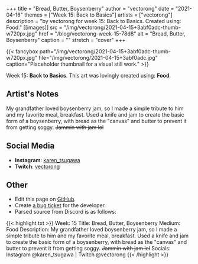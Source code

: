 +++
title =       "Bread, Butter, Boysenberry"
author =      "vectorong"
date =        "2021-04-16"
themes =      ["Week 15: Back to Basics"]
artists =     ["vectorong"]
description = "by vectorong for week 15: Back to Basics. Created using: Food."
[[images]]
      src = "/img/vectorong/2021-04-15+3abf0adc-thumb-w720px.jpg"
      href = "/blog/vectorong-week-15-78d8"
      alt = "Bread, Butter, Boysenberry"
      caption = ""
      stretch = "cover"
+++

{{< fancybox path="/img/vectorong/2021-04-15+3abf0adc-thumb-w720px.jpg" file="/img/vectorong/2021-04-15+3abf0adc.jpg" caption="Placeholder thumbnail for a visual still work." >}}


Week 15: **Back to Basics**. This art was lovingly created using: **Food**.

## Artist's Notes

My grandfather loved boysenberry jam, so I made a simple tribute to him and my favorite meal, breakfast. Used a knife and jam to create the basic form of a boysenberry, with bread as the "canvas" and butter to prevent it from getting soggy. ~~Jammin with jam lol~~

## Social Media

- **Instagram**: <a href='https://instagram.com/karen_tsugawa' target='_blank'>karen_tsugawa</a>
- **Twitch**: <a href='https://twitch.tv/vectorong' target='_blank'>vectorong</a>

## Other

- Edit this page on [GitHub](https://github.com/teaminkling/web-refresh/edit/main/content/blog/vectorong-week-15-78d8.md).
- Create [a bug ticket](https://github.com/teaminkling/web-refresh/issues/new?assignees=&labels=bug&template=problem-report.md&title=) for the developer.
- Parsed source from Discord is as follows:

{{< highlight txt >}}
Week: 15
Title: Bread, Butter, Boysenberry
Medium: Food
Description: My grandfather loved boysenberry jam, so I made a simple tribute to him and my favorite meal, breakfast. Used a knife and jam to create the basic form of a boysenberry, with bread as the "canvas" and butter to prevent it from getting soggy. ~~Jammin with jam lol~~
Socials: Instagram @karen_tsugawa  |  Twitch @vectorong
{{< /highlight >}}